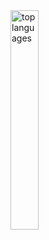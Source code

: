<img alt="top languages" align="left" width='30%' src="https://github-readme-stats.vercel.app/api/top-langs/?username=koteuka201&layout=compact"/>
